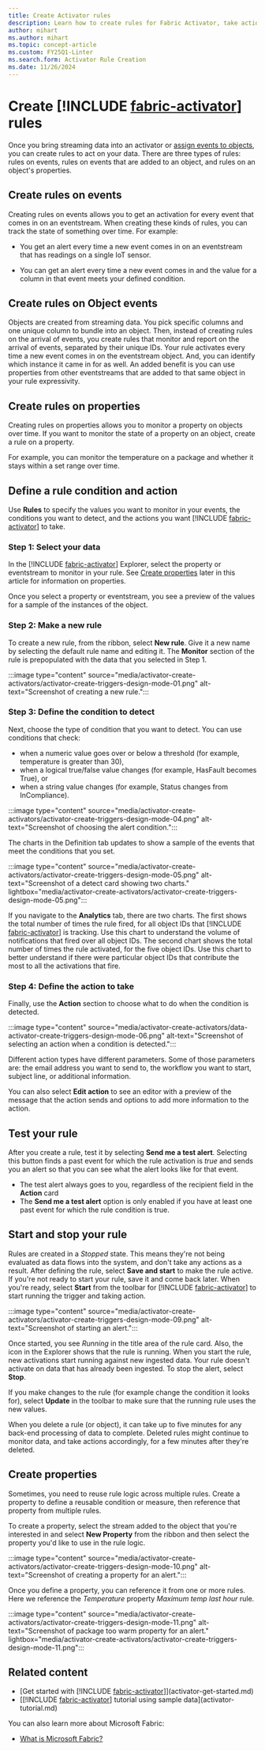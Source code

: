 ```yaml
---
title: Create Activator rules
description: Learn how to create rules for Fabric Activator, take action on your data, and automate workflows.
author: mihart
ms.author: mihart
ms.topic: concept-article
ms.custom: FY25Q1-Linter
ms.search.form: Activator Rule Creation
ms.date: 11/26/2024
---
```


# Create [!INCLUDE [fabric-activator](../includes/fabric-activator.md)] rules

Once you bring streaming data into an activator or [assign events to objects](activator-assign-data-objects,md#assign-data-to-objects-in-activator), you can create rules to act on your data. There are three types of rules: rules on events, rules on events that are added to an object, and rules on an object's properties.  

## Create rules on events

Creating rules on events allows you to get an activation for every event that comes in on an eventstream. When creating these kinds of rules, you can track the state of something over time. For example:

- You get an alert every time a new event comes in on an eventstream that has readings on a single IoT sensor.

- You can get an alert every time a new event comes in and the value for a column in that event meets your defined condition.

## Create rules on Object events

Objects are created from streaming data. You pick specific columns and one unique column to bundle into an object. Then, instead of creating rules on the arrival of events, you create rules that monitor and report on the arrival of events, separated by their unique IDs. Your rule activates every time a new event comes in on the eventstream object. And, you can identify which instance it came in for as well. An added benefit is you can use properties from other eventstreams that are added to that same object in your rule expressivity.

## Create rules on properties

Creating rules on properties allows you to monitor a property on objects over time. If you want to monitor the state of a property on an object, create a rule on a property.

For example, you can monitor the temperature on a package and whether it stays within a set range over time.

## Define a rule condition and action

Use **Rules** to specify the values you want to monitor in your events, the conditions you want to detect, and the actions you want [!INCLUDE [fabric-activator](../includes/fabric-activator.md)] to take.

### Step 1: Select your data

In the [!INCLUDE [fabric-activator](../includes/fabric-activator.md)] Explorer, select the property or eventstream to monitor in your rule. See [Create properties](#create-properties) later in this article for information on properties.

Once you select a property or eventstream, you see a preview of the values for a sample of the instances of the object.

### Step 2: Make a new rule

To create a new rule, from the ribbon, select **New rule**. Give it a new name by selecting the default rule name and editing it. The **Monitor** section of the rule is prepopulated with the data that you selected in Step 1.

:::image type="content" source="media/activator-create-activators/activator-create-triggers-design-mode-01.png" alt-text="Screenshot of creating a new rule.":::

### Step 3: Define the condition to detect

Next, choose the type of condition that you want to detect. You can use conditions that check:

- when a numeric value goes over or below a threshold (for example, temperature is greater than 30),
- when a logical true/false value changes (for example, HasFault becomes True), or 
- when a string value changes (for example, Status changes from InCompliance).

:::image type="content" source="media/activator-create-activators/activator-create-triggers-design-mode-04.png" alt-text="Screenshot of choosing the alert condition.":::

The charts in the Definition tab updates to show a sample of the events that meet the conditions that you set.

:::image type="content" source="media/activator-create-activators/activator-create-triggers-design-mode-05.png" alt-text="Screenshot of a detect card showing two charts." lightbox="media/activator-create-activators/activator-create-triggers-design-mode-05.png":::

If you navigate to the **Analytics** tab, there are two charts. The first shows the total number of times the rule fired, for all object IDs that [!INCLUDE [fabric-activator](../includes/fabric-activator.md)] is tracking. Use this chart to understand the volume of notifications that fired over all object IDs. The second chart shows the total number of times the rule activated, for the five object IDs. Use this chart to better understand if there were particular object IDs that contribute the most to all the activations that fire.

### Step 4: Define the action to take

Finally, use the **Action** section to choose what to do when the condition is detected.

:::image type="content" source="media/activator-create-activators/data-activator-create-triggers-design-mode-06.png" alt-text="Screenshot of selecting an action when a condition is detected.":::

Different action types have different parameters. Some of those parameters are: the email address you want to send to, the workflow you want to start, subject line, or additional information.

You can also select **Edit action** to see an editor with a preview of the message that the action sends and options to add more information to the action.

## Test your rule

After you create a rule, test it by selecting **Send me a test alert**. Selecting this button finds a past event for which the rule activation is *true* and sends you an alert so that you can see what the alert looks like for that event.  

* The test alert always goes to you, regardless of the recipient field in the **Action** card
* The **Send me a test alert** option is only enabled if you have at least one past event for which the rule condition is true.

## Start and stop your rule

Rules are created in a *Stopped* state. This means they're not being evaluated as data flows into the system, and don't take any actions as a result. After defining the rule, select **Save and start** to make the rule active. If you're not ready to start your rule, save it and come back later. When you're ready, select **Start** from the toolbar for [!INCLUDE [fabric-activator](../includes/fabric-activator.md)] to start running the trigger and taking action.

:::image type="content" source="media/activator-create-activators/activator-create-triggers-design-mode-09.png" alt-text="Screenshot of starting an alert.":::

Once started, you see *Running* in the title area of the rule card. Also, the icon in the Explorer shows that the rule is running. When you start the rule, new activations start running against new ingested data. Your rule doesn't activate on data that has already been ingested. To stop the alert, select **Stop**.

If you make changes to the rule (for example change the condition it looks for), select **Update** in the toolbar to make sure that the running rule uses the new values.

When you delete a rule (or object), it can take up to five minutes for any back-end processing of data to complete. Deleted rules might continue to monitor data, and take actions accordingly, for a few minutes after they're deleted.

## Create properties

Sometimes, you need to reuse rule logic across multiple rules. Create a property to define a reusable condition or measure, then reference that property from multiple rules.

To create a property, select the stream added to the object that you're interested in and select **New Property** from the ribbon and then select the property you'd like to use in the rule logic.

:::image type="content" source="media/activator-create-activators/activator-create-triggers-design-mode-10.png" alt-text="Screenshot of creating a property for an alert.":::

Once you define a property, you can reference it from one or more rules. Here we reference the *Temperature* property *Maximum temp last hour* rule.

:::image type="content" source="media/activator-create-activators/activator-create-triggers-design-mode-11.png" alt-text="Screenshot of package too warm property for an alert."  lightbox="media/activator-create-activators/activator-create-triggers-design-mode-11.png":::

## Related content

- [Get started with [!INCLUDE [fabric-activator](../includes/fabric-activator.md)]](activator-get-started.md)
- [[!INCLUDE [fabric-activator](../includes/fabric-activator.md)] tutorial using sample data](activator-tutorial.md)

You can also learn more about Microsoft Fabric:

- [What is Microsoft Fabric?](../../get-started/microsoft-fabric-overview.md)

